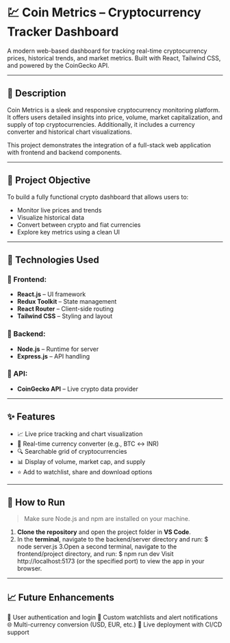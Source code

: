 # 💹 Coin Metrics – Cryptocurrency Tracker Dashboard

A modern web-based dashboard for tracking real-time cryptocurrency prices, historical trends, and market metrics. Built with React, Tailwind CSS, and powered by the CoinGecko API.

---

## 📖 Description

Coin Metrics is a sleek and responsive cryptocurrency monitoring platform. It offers users detailed insights into price, volume, market capitalization, and supply of top cryptocurrencies. Additionally, it includes a currency converter and historical chart visualizations.

This project demonstrates the integration of a full-stack web application with frontend and backend components.

---

## 🎯 Project Objective

To build a fully functional crypto dashboard that allows users to:
- Monitor live prices and trends
- Visualize historical data
- Convert between crypto and fiat currencies
- Explore key metrics using a clean UI

---

## 🔧 Technologies Used

### 🔹 Frontend:
- **React.js** – UI framework
- **Redux Toolkit** – State management
- **React Router** – Client-side routing
- **Tailwind CSS** – Styling and layout

### 🔹 Backend:
- **Node.js** – Runtime for server
- **Express.js** – API handling

### 🔹 API:
- **CoinGecko API** – Live crypto data provider

---

## ✨ Features

- 📈 Live price tracking and chart visualization
- 🔄 Real-time currency converter (e.g., BTC ↔ INR)
- 🔍 Searchable grid of cryptocurrencies
- 📊 Display of volume, market cap, and supply
- ⭐ Add to watchlist, share and download options

---

## 🚀 How to Run

> Make sure Node.js and npm are installed on your machine.

1. **Clone the repository** and open the project folder in **VS Code**.
2. In the **terminal**, navigate to the backend/server directory and run:
   $ node server.js
3.Open a second terminal, navigate to the frontend/project directory, and run:
   $ npm run dev
Visit http://localhost:5173 (or the specified port) to view the app in your browser.

---

## 📈 Future Enhancements

🔐 User authentication and login
📝 Custom watchlists and alert notifications
🌐 Multi-currency conversion (USD, EUR, etc.)
🚀 Live deployment with CI/CD support

